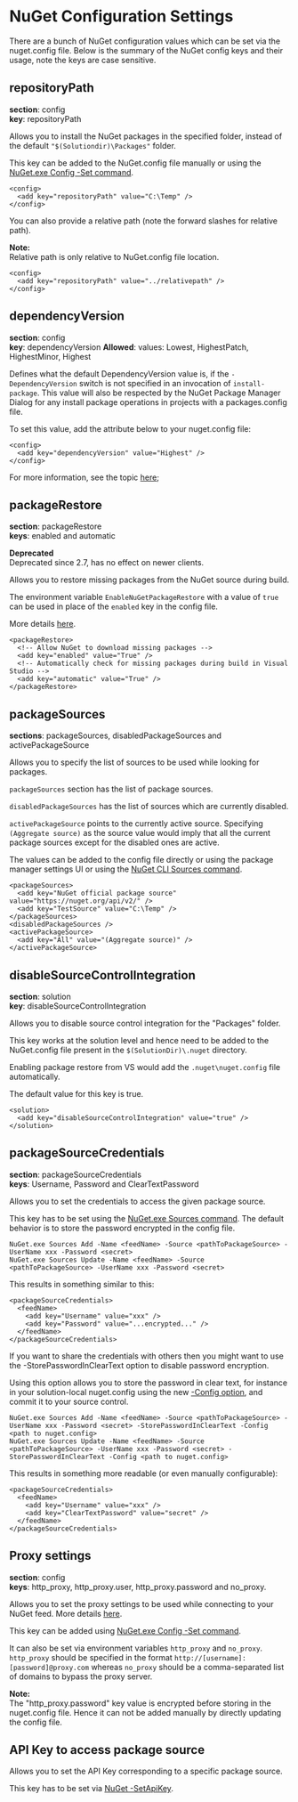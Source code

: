 ﻿# NuGet Configuration Settings

There are a bunch of NuGet configuration values which can be set via the nuget.config file. Below is the summary of the NuGet config keys and their usage, note the keys are case sensitive.


## repositoryPath

**section**: config  
**key**: repositoryPath

Allows  you to install the NuGet packages in the specified folder, instead of the default `"$(Solutiondir)\Packages"` folder.

This key can be added to the NuGet.config file manually or using the [NuGet.exe Config -Set command]().

    <config>
      <add key="repositoryPath" value="C:\Temp" />
    </config>

You can also provide a relative path (note the forward slashes for relative path).

<div class="block-callout-warning">
    <strong>Note:</strong><br>
    Relative path is only relative to NuGet.config file location.
</div>

    <config>
      <add key="repositoryPath" value="../relativepath" />
    </config>

## dependencyVersion

**section**: config  
**key**: dependencyVersion
**Allowed**: values: Lowest, HighestPatch, HighestMinor, Highest

Defines what the default DependencyVersion value is, if the `-DependencyVersion` switch is not specified in an invocation of `install-package`. This value will also be respected by the NuGet Package Manager Dialog for any install package operations in projects with a packages.config file.

To set this value, add the attribute below to your nuget.config file:

    <config>
      <add key="dependencyVersion" value="Highest" />
    </config>

For more information, see the topic [here]();

## packageRestore

**section**: packageRestore  
**keys**: enabled and automatic

<div class="block-callout-warning">
    <strong>Deprecated</strong><br>
    Deprecated since 2.7, has no effect on newer clients.
</div>

Allows you to restore missing packages from the NuGet source during build.

The environment variable `EnableNuGetPackageRestore` with a value of `true` can be used in place of the `enabled` key in the config file.

More details [here](Package-Restore).

    <packageRestore>
      <!-- Allow NuGet to download missing packages -->
      <add key="enabled" value="True" />
      <!-- Automatically check for missing packages during build in Visual Studio -->
      <add key="automatic" value="True" />
    </packageRestore>

## packageSources

**sections**: packageSources, disabledPackageSources and activePackageSource  

Allows you to specify the list of sources to be used while looking for packages.

`packageSources` section has the list of package sources.

`disabledPackageSources` has the list of sources which are currently disabled.

`activePackageSource` points to the currently active source. Specifying `(Aggregate source)` as the source value would imply that all the current package sources except for the disabled ones are active.

The values can be added to the config file directly or using the package manager settings UI or using the [NuGet CLI Sources command]().

    <packageSources>
      <add key="NuGet official package source" value="https://nuget.org/api/v2/" />
      <add key="TestSource" value="C:\Temp" />
    </packageSources>
    <disabledPackageSources />
    <activePackageSource>
      <add key="All" value="(Aggregate source)" />
    </activePackageSource>

## disableSourceControlIntegration

**section**: solution  
**key**: disableSourceControlIntegration

Allows you to disable source control integration for the "Packages" folder.

This key works at the solution level and hence need to be added to the NuGet.config file present in the `$(SolutionDir)\.nuget` directory.

Enabling package restore from VS would add the `.nuget\nuget.config` file automatically.

The default value for this key is true.

    <solution>
      <add key="disableSourceControlIntegration" value="true" />
    </solution>

## packageSourceCredentials

**section**: packageSourceCredentials  
**keys**: Username, Password and ClearTextPassword

Allows you to set the credentials to access the given package source.

This key has to be set using the [NuGet.exe Sources command](). The default behavior is to store the password encrypted in the config file.

    NuGet.exe Sources Add -Name <feedName> -Source <pathToPackageSource> -UserName xxx -Password <secret>
    NuGet.exe Sources Update -Name <feedName> -Source <pathToPackageSource> -UserName xxx -Password <secret> 

This results in something similar to this:

    <packageSourceCredentials>
      <feedName>
        <add key="Username" value="xxx" />
        <add key="Password" value="...encrypted..." />
      </feedName>
    </packageSourceCredentials>

If you want to share the credentials with others then you might want to use the -StorePasswordInClearText option to disable password encryption.

Using this option allows you to store the password in clear text, for instance in your solution-local nuget.config using the new [-Config option](), and commit it to your source control.

    NuGet.exe Sources Add -Name <feedName> -Source <pathToPackageSource> -UserName xxx -Password <secret> -StorePasswordInClearText -Config <path to nuget.config>
    NuGet.exe Sources Update -Name <feedName> -Source <pathToPackageSource> -UserName xxx -Password <secret> -StorePasswordInClearText -Config <path to nuget.config>

This results in something more readable (or even manually configurable):

    <packageSourceCredentials>
      <feedName>
        <add key="Username" value="xxx" />
        <add key="ClearTextPassword" value="secret" />
      </feedName>
    </packageSourceCredentials>

## Proxy settings

**section**: config  
**keys**: http_proxy, http_proxy.user, http_proxy.password and no_proxy.

Allows you to set the proxy settings to be used while connecting to your NuGet feed.
More details [here](http://skolima.blogspot.com/2012/07/nuget-proxy-settings.html).

This key can be added using [NuGet.exe Config -Set command](Command-Line-Reference#config-command).

It can also be set via environment variables `http_proxy` and `no_proxy`. `http_proxy` should be specified in the format `http://[username]:[password]@proxy.com` whereas `no_proxy` should be a comma-separated list of domains to bypass the proxy server.

<div class="block-callout-warning">
    <strong>Note:</strong><br>
    The "http_proxy.password" key value is encrypted before storing in the nuget.config file. Hence it can not be added manually by directly updating the config file.
</div>

## API Key to access package source

Allows you to set the API Key corresponding to a specific package source.

This key has to be set via [NuGet -SetApiKey]().

